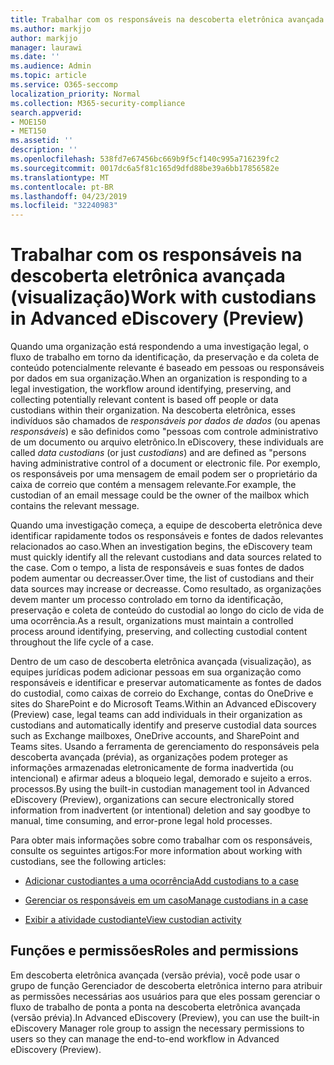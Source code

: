 ```yaml
---
title: Trabalhar com os responsáveis na descoberta eletrônica avançada (visualização)
ms.author: markjjo
author: markjjo
manager: laurawi
ms.date: ''
ms.audience: Admin
ms.topic: article
ms.service: O365-seccomp
localization_priority: Normal
ms.collection: M365-security-compliance
search.appverid:
- MOE150
- MET150
ms.assetid: ''
description: ''
ms.openlocfilehash: 538fd7e67456bc669b9f5cf140c995a716239fc2
ms.sourcegitcommit: 0017dc6a5f81c165d9dfd88be39a6bb17856582e
ms.translationtype: MT
ms.contentlocale: pt-BR
ms.lasthandoff: 04/23/2019
ms.locfileid: "32240983"
---
```

# <a name="work-with-custodians-in-advanced-ediscovery-preview"></a><span data-ttu-id="f869a-102">Trabalhar com os responsáveis na descoberta eletrônica avançada (visualização)</span><span class="sxs-lookup"><span data-stu-id="f869a-102">Work with custodians in Advanced eDiscovery (Preview)</span></span>

<span data-ttu-id="f869a-103">Quando uma organização está respondendo a uma investigação legal, o fluxo de trabalho em torno da identificação, da preservação e da coleta de conteúdo potencialmente relevante é baseado em pessoas ou responsáveis por dados em sua organização.</span><span class="sxs-lookup"><span data-stu-id="f869a-103">When an organization is responding to a legal investigation, the workflow around identifying, preserving, and collecting potentially relevant content is based off people or data custodians within their organization.</span></span> <span data-ttu-id="f869a-104">Na descoberta eletrônica, esses indivíduos são chamados de *responsáveis por dados de dados* (ou apenas *responsáveis*) e são definidos como "pessoas com controle administrativo de um documento ou arquivo eletrônico.</span><span class="sxs-lookup"><span data-stu-id="f869a-104">In eDiscovery, these individuals are called *data custodians* (or just *custodians*) and are defined as "persons having administrative control of a document or electronic file.</span></span> <span data-ttu-id="f869a-105">Por exemplo, os responsáveis por uma mensagem de email podem ser o proprietário da caixa de correio que contém a mensagem relevante.</span><span class="sxs-lookup"><span data-stu-id="f869a-105">For example, the custodian of an email message could be the owner of the mailbox which contains the relevant message.</span></span>  

<span data-ttu-id="f869a-106">Quando uma investigação começa, a equipe de descoberta eletrônica deve identificar rapidamente todos os responsáveis e fontes de dados relevantes relacionados ao caso.</span><span class="sxs-lookup"><span data-stu-id="f869a-106">When an investigation begins, the eDiscovery team must quickly identify all the relevant custodians and data sources related to the case.</span></span> <span data-ttu-id="f869a-107">Com o tempo, a lista de responsáveis e suas fontes de dados podem aumentar ou decreasser.</span><span class="sxs-lookup"><span data-stu-id="f869a-107">Over time, the list of custodians and their data sources may increase or decreasse.</span></span> <span data-ttu-id="f869a-108">Como resultado, as organizações devem manter um processo controlado em torno da identificação, preservação e coleta de conteúdo do custodial ao longo do ciclo de vida de uma ocorrência.</span><span class="sxs-lookup"><span data-stu-id="f869a-108">As a result, organizations must maintain a controlled process around identifying, preserving, and collecting custodial content throughout the life cycle of a case.</span></span>

<span data-ttu-id="f869a-109">Dentro de um caso de descoberta eletrônica avançada (visualização), as equipes jurídicas podem adicionar pessoas em sua organização como responsáveis e identificar e preservar automaticamente as fontes de dados do custodial, como caixas de correio do Exchange, contas do OneDrive e sites do SharePoint e do Microsoft Teams.</span><span class="sxs-lookup"><span data-stu-id="f869a-109">Within an Advanced eDiscovery (Preview) case, legal teams can add individuals in their organization as custodians and automatically identify and preserve custodial data sources such as Exchange mailboxes, OneDrive accounts, and SharePoint and Teams sites.</span></span> <span data-ttu-id="f869a-110">Usando a ferramenta de gerenciamento do responsáveis pela descoberta avançada (prévia), as organizações podem proteger as informações armazenadas eletronicamente de forma inadvertida (ou intencional) e afirmar adeus a bloqueio legal, demorado e sujeito a erros. processos.</span><span class="sxs-lookup"><span data-stu-id="f869a-110">By using the built-in custodian management tool in Advanced eDiscovery (Preview), organizations can secure electronically stored information from inadvertent (or intentional) deletion and say goodbye to manual, time consuming, and error-prone legal hold processes.</span></span> 

<span data-ttu-id="f869a-111">Para obter mais informações sobre como trabalhar com os responsáveis, consulte os seguintes artigos:</span><span class="sxs-lookup"><span data-stu-id="f869a-111">For more information about working with custodians, see the following articles:</span></span> 

- [<span data-ttu-id="f869a-112">Adicionar custodiantes a uma ocorrência</span><span class="sxs-lookup"><span data-stu-id="f869a-112">Add custodians to a case</span></span>](add-custodians-to-case.md)

- [<span data-ttu-id="f869a-113">Gerenciar os responsáveis em um caso</span><span class="sxs-lookup"><span data-stu-id="f869a-113">Manage custodians in a case</span></span>](manage-new-custodians.md)

- [<span data-ttu-id="f869a-114">Exibir a atividade custodiante</span><span class="sxs-lookup"><span data-stu-id="f869a-114">View custodian activity</span></span>](view-custodian-activity.md)

## <a name="roles-and-permissions"></a><span data-ttu-id="f869a-115">Funções e permissões</span><span class="sxs-lookup"><span data-stu-id="f869a-115">Roles and permissions</span></span>

<span data-ttu-id="f869a-116">Em descoberta eletrônica avançada (versão prévia), você pode usar o grupo de função Gerenciador de descoberta eletrônica interno para atribuir as permissões necessárias aos usuários para que eles possam gerenciar o fluxo de trabalho de ponta a ponta na descoberta eletrônica avançada (versão prévia).</span><span class="sxs-lookup"><span data-stu-id="f869a-116">In Advanced eDiscovery (Preview), you can use the built-in eDiscovery Manager role group to assign the necessary permissions to users so they can manage the end-to-end workflow in Advanced eDiscovery (Preview).</span></span>
